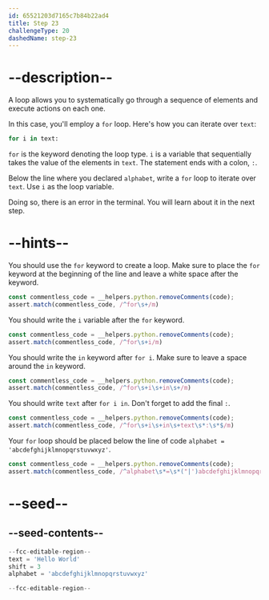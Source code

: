 ```yaml
---
id: 65521203d7165c7b84b22ad4
title: Step 23
challengeType: 20
dashedName: step-23
---
```


# --description--

A loop allows you to systematically go through a sequence of elements and execute actions on each one.

In this case, you'll employ a `for` loop. Here's how you can iterate over `text`:

```py
for i in text:
```

`for` is the keyword denoting the loop type. `i` is a variable that sequentially takes the value of the elements in `text`. The statement ends with a colon, `:`.

Below the line where you declared `alphabet`, write a `for` loop to iterate over `text`. Use `i` as the loop variable.

Doing so, there is an error in the terminal. You will learn about it in the next step.

# --hints--

You should use the `for` keyword to create a loop. Make sure to place the `for` keyword at the beginning of the line and leave a white space after the keyword.

```js
const commentless_code = __helpers.python.removeComments(code);
assert.match(commentless_code, /^for\s+/m)
```

You should write the `i` variable after the `for` keyword.

```js
const commentless_code = __helpers.python.removeComments(code);
assert.match(commentless_code, /^for\s+i/m)
```

You should write the `in` keyword after `for i`. Make sure to leave a space around the `in` keyword.

```js
const commentless_code = __helpers.python.removeComments(code);
assert.match(commentless_code, /^for\s+i\s+in\s+/m)
```

You should write `text` after `for i in`. Don't forget to add the final `:`.

```js
const commentless_code = __helpers.python.removeComments(code);
assert.match(commentless_code, /^for\s+i\s+in\s+text\s*:\s*$/m)
```

Your `for` loop should be placed below the line of code `alphabet = 'abcdefghijklmnopqrstuvwxyz'`.

```js
const commentless_code = __helpers.python.removeComments(code);
assert.match(commentless_code, /^alphabet\s*=\s*("|')abcdefghijklmnopqrstuvwxyz\1\s*^for\s+i\s+in\s+text\s*:\s*$/m)
```

# --seed--

## --seed-contents--

```py
--fcc-editable-region--
text = 'Hello World'
shift = 3
alphabet = 'abcdefghijklmnopqrstuvwxyz'

--fcc-editable-region--
```
